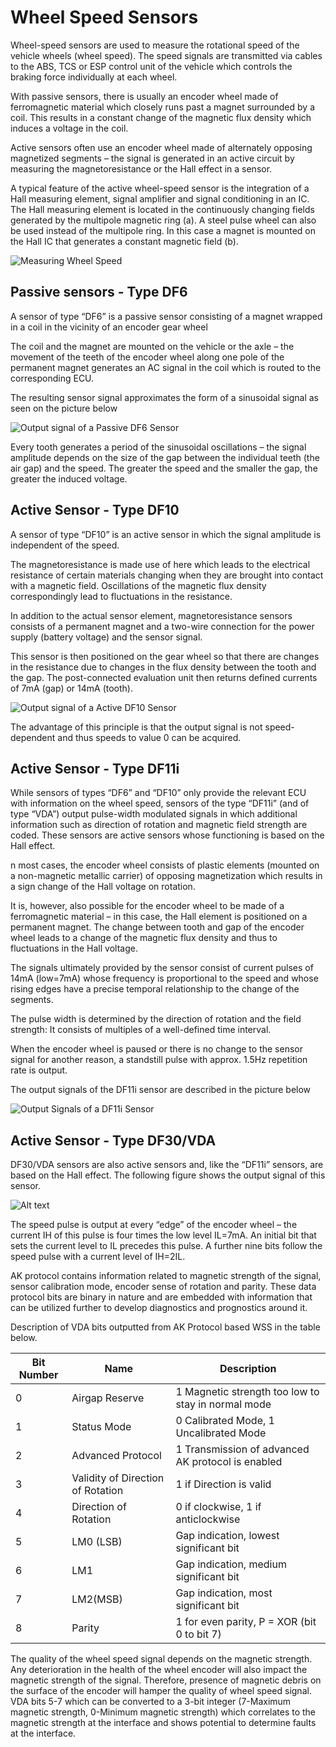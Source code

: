 # Wheel Speed Sensors

Wheel-speed sensors are used to measure the rotational speed of the vehicle wheels (wheel speed). The speed signals are transmitted via cables to the ABS, TCS or ESP control unit of the vehicle which controls the braking force individually at each wheel.

With passive sensors, there is usually an encoder wheel made of ferromagnetic material which closely runs past a magnet surrounded by a coil. This results in a constant change of the magnetic flux density which induces a voltage in the coil.

Active sensors often use an encoder wheel made of alternately opposing magnetized segments – the signal is generated in an active circuit by measuring the magnetoresistance or the Hall effect in a sensor.

A typical feature of the active wheel-speed sensor is the integration of a Hall measuring element, signal amplifier and signal conditioning in an IC. The Hall measuring element is located in the continuously changing fields generated by the multipole magnetic ring (a). A steel pulse wheel can also be used instead of the multipole ring. In this case a magnet is mounted on the Hall IC that generates a constant magnetic field (b).

![Measuring Wheel Speed](../Pictures/ActiveVSS-02.png)




## Passive sensors - Type DF6

A sensor of type “DF6” is a passive sensor consisting of a magnet wrapped in a coil in the vicinity of an encoder gear wheel

The coil and the magnet are mounted on the vehicle or the axle – the movement of the teeth of the encoder wheel along one pole of the permanent magnet generates an AC signal in the coil which is routed to the corresponding ECU.

The resulting sensor signal approximates the form of a sinusoidal signal as seen on the picture below

![Output signal of a Passive DF6 Sensor](../Pictures/VSS-DF6.png)

Every tooth generates a period of the sinusoidal oscillations – the signal amplitude depends on the size of the gap between the individual teeth (the air gap) and the speed. The greater the speed and the smaller the gap, the greater the induced voltage.

## Active Sensor - Type DF10

A sensor of type “DF10” is an active sensor in which the signal amplitude is independent of the speed.

The magnetoresistance is made use of here which leads to the electrical resistance of certain materials changing when they are brought into contact with a magnetic field. Oscillations of the magnetic flux density correspondingly lead to fluctuations in the resistance.

In addition to the actual sensor element, magnetoresistance sensors consists of a permanent magnet and a two-wire connection for the power supply (battery voltage) and the sensor signal.

This sensor is then positioned on the gear wheel so that there are changes in the resistance due to changes in the flux density between the tooth and the gap. The post-connected evaluation unit then returns defined currents of 7mA (gap) or 14mA (tooth).

![Output signal of a Active DF10 Sensor](../Pictures/VSS-DF10.png)

The advantage of this principle is that the output signal is not speed-dependent and thus speeds to value 0 can be acquired.

## Active Sensor - Type DF11i

While sensors of types “DF6” and “DF10” only provide the relevant ECU with information on the wheel speed, sensors of the type “DF11i” (and of type “VDA”) output pulse-width modulated signals in which additional information such as direction of rotation and magnetic field strength are coded. These sensors are active sensors whose functioning is based on the Hall effect.

n most cases, the encoder wheel consists of plastic elements (mounted on a non-magnetic metallic carrier) of opposing magnetization which results in a sign change of the Hall voltage on rotation.

It is, however, also possible for the encoder wheel to be made of a ferromagnetic material – in this case, the Hall element is positioned on a permanent magnet. The change between tooth and gap of the encoder wheel leads to a change of the magnetic flux density and thus to fluctuations in the Hall voltage.

The signals ultimately provided by the sensor consist of current pulses of 14mA (low=7mA) whose frequency is proportional to the speed and whose rising edges have a precise temporal relationship to the change of the segments.

The pulse width is determined by the direction of rotation and the field strength: It consists of multiples of a well-defined time interval.

When the encoder wheel is paused or there is no change to the sensor signal for another reason, a standstill pulse with approx. 1.5Hz repetition rate is output.

The output signals of the DF11i sensor are described in the picture below

![Output Signals of a DF11i Sensor](../Pictures/VSS-DF11i.png)

## Active Sensor - Type DF30/VDA

DF30/VDA sensors are also active sensors and, like the “DF11i” sensors, are based on the Hall effect. The following figure shows the output signal of this sensor.

![Alt text](../Pictures/VSS-DF30.png)

The speed pulse is output at every “edge” of the encoder wheel – the current IH of this pulse is four times the low level IL=7mA. An initial bit that sets the current level to IL precedes this pulse. A further nine bits follow the speed pulse with a current level of IH=2IL.

AK protocol contains information related to magnetic strength of the signal, sensor calibration mode, encoder sense of rotation and parity. These data protocol bits are binary in nature and are embedded with information that can be utilized further to develop diagnostics and prognostics around it.

Description of VDA bits outputted from AK Protocol based WSS in the table below.

|Bit Number|Name |Description|
|---|---|---|
|0 |Airgap Reserve |1 Magnetic strength too low to stay in normal mode |
|1 |Status Mode |0 Calibrated Mode, 1 Uncalibrated Mode |
|2 |Advanced Protocol |1 Transmission of advanced AK protocol is enabled |
|3 |Validity of Direction of Rotation |1 if Direction is valid |
|4 |Direction of Rotation |0 if clockwise, 1 if anticlockwise |
|5 |LM0 (LSB) |Gap indication, lowest significant bit |
|6 |LM1 |Gap indication, medium significant bit |
|7 |LM2(MSB) |Gap indication, most significant bit |
|8 |Parity |1 for even parity, P = XOR (bit 0 to bit 7) |

The quality of the wheel speed signal depends on the magnetic strength. Any deterioration in the health of the wheel encoder will also impact the magnetic strength of the signal. Therefore, presence of magnetic debris on the surface of the encoder will hamper the quality of wheel speed signal. VDA bits 5-7 which can be converted to a 3-bit integer (7-Maximum magnetic strength, 0-Minimum magnetic strength) which correlates to the magnetic strength at the interface and shows potential to determine faults at the interface.
